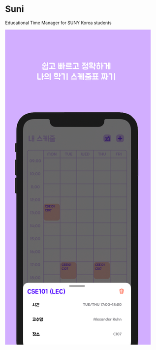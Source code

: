 # Suni
 Educational Time Manager for SUNY Korea students

![alt text](https://github.com/iianjun/Suni/blob/main/images/1.png?raw=true)
